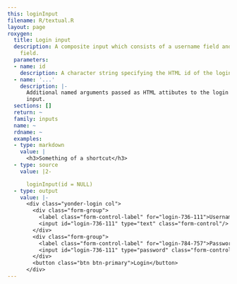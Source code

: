 ```yaml
---
this: loginInput
filename: R/textual.R
layout: page
roxygen:
  title: Login input
  description: A composite input which consists of a username field and a password
    field.
  parameters:
  - name: id
    description: A character string specifying the HTML id of the login input.
  - name: '...'
    description: |-
      Additional named arguments passed as HTML attibutes to the login
      input.
  sections: []
  return: ~
  family: inputs
  name: ~
  rdname: ~
  examples:
  - type: markdown
    value: |
      <h3>Something of a shortcut</h3>
  - type: source
    value: |2-

      loginInput(id = NULL)
  - type: output
    value: |-
      <div class="yonder-login col">
        <div class="form-group">
          <label class="form-control-label" for="login-736-111">Username</label>
          <input id="login-736-111" type="text" class="form-control"/>
        </div>
        <div class="form-group">
          <label class="form-control-label" for="login-784-757">Password</label>
          <input id="login-736-111" type="password" class="form-control"/>
        </div>
        <button class="btn btn-primary">Login</button>
      </div>
---
```


